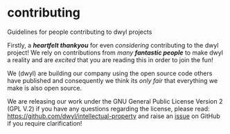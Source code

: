 # contributing

Guidelines for people contributing to dwyl projects

Firstly, a ***heartfelt thankyou*** for even *considering* contributing to the dwyl project!
We rely on contributions from *many **fantastic people*** to make dwyl a reality
and are *excited* that you are reading this in order to join the fun!

We (dwyl) are building our company using the open source code others have published
and consequently we think its *only fair* that everything we make is also open source.

We are releasing our work under the GNU General Public License Version 2 (GPL V.2)
if you have any questions regarding the license, please read:
https://github.com/dwyl/intellectual-property and raise an
[issue](https://github.com/dwyl/intellectual-property/issues)
on GitHub if you require clarification!
